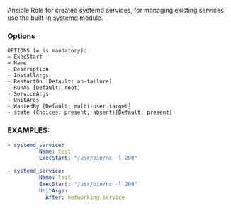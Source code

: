 Ansible Role for created systemd services, for managing existing services use the built-in [systemd](https://docs.ansible.com/ansible/latest/modules/systemd_module.html) module.

### Options
```
OPTIONS (= is mandatory):
= ExecStart
= Name
- Description
- InstallArgs
- RestartOn [Default: on-failure]
- RunAs [Default: root]
- ServiceArgs
- UnitArgs
- WantedBy [Default: multi-user.target]
- state (Choices: present, absent)[Default: present]
```

### EXAMPLES:
```yaml
- systemd_service:
          Name: test
          ExecStart: "/usr/bin/nc -l 200"
```


```yaml
- systemd_service:
          Name: test
          ExecStart: "/usr/bin/nc -l 200"
          UnitArgs:
            After: networking.service
```